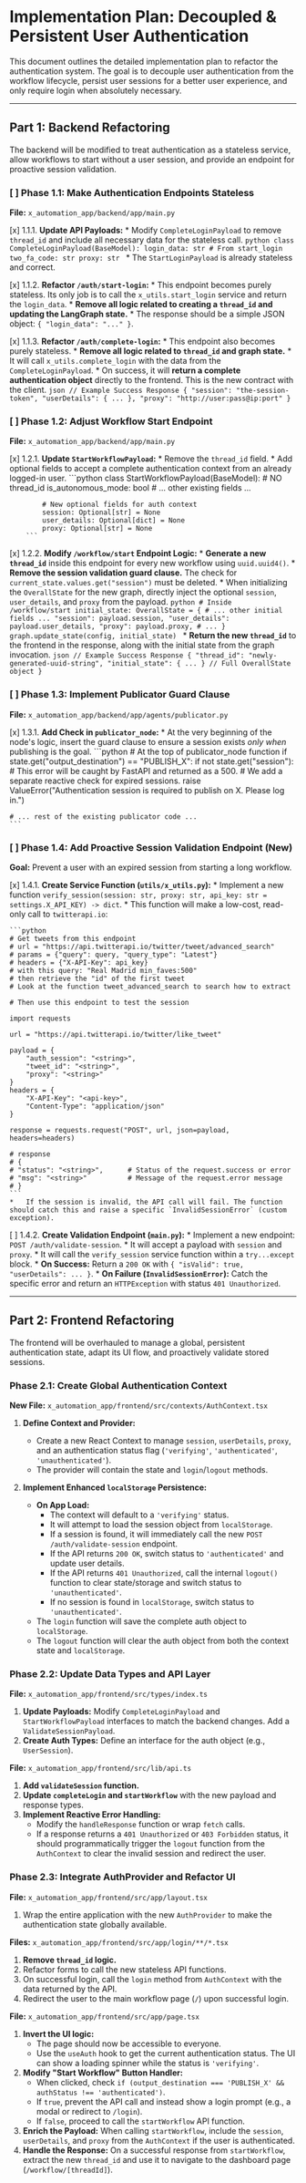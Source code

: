# Implementation Plan: Decoupled & Persistent User Authentication

This document outlines the detailed implementation plan to refactor the authentication system. The goal is to decouple user authentication from the workflow lifecycle, persist user sessions for a better user experience, and only require login when absolutely necessary.

---

## **Part 1: Backend Refactoring**

The backend will be modified to treat authentication as a stateless service, allow workflows to start without a user session, and provide an endpoint for proactive session validation.

### [ ] **Phase 1.1: Make Authentication Endpoints Stateless**

**File:** `x_automation_app/backend/app/main.py`

[x] 1.1.1.  **Update API Payloads:**
    *   Modify `CompleteLoginPayload` to remove `thread_id` and include all necessary data for the stateless call.
        ```python
        class CompleteLoginPayload(BaseModel):
            login_data: str # From start_login
            two_fa_code: str
            proxy: str
        ```
    *   The `StartLoginPayload` is already stateless and correct.

[x] 1.1.2.  **Refactor `/auth/start-login`:**
    *   This endpoint becomes purely stateless. Its only job is to call the `x_utils.start_login` service and return the `login_data`.
    *   **Remove all logic related to creating a `thread_id` and updating the LangGraph state.**
    *   The response should be a simple JSON object: `{ "login_data": "..." }`.

[x] 1.1.3.  **Refactor `/auth/complete-login`:**
    *   This endpoint also becomes purely stateless.
    *   **Remove all logic related to `thread_id` and graph state.**
    *   It will call `x_utils.complete_login` with the data from the `CompleteLoginPayload`.
    *   On success, it will **return a complete authentication object** directly to the frontend. This is the new contract with the client.
        ```json
        // Example Success Response
        {
          "session": "the-session-token",
          "userDetails": { ... },
          "proxy": "http://user:pass@ip:port"
        }
        ```

### [ ] **Phase 1.2: Adjust Workflow Start Endpoint**

**File:** `x_automation_app/backend/app/main.py`

[x] 1.2.1.  **Update `StartWorkflowPayload`:**
    *   Remove the `thread_id` field.
    *   Add optional fields to accept a complete authentication context from an already logged-in user.
        ```python
        class StartWorkflowPayload(BaseModel):
            # NO thread_id
            is_autonomous_mode: bool
            # ... other existing fields ...

            # New optional fields for auth context
            session: Optional[str] = None
            user_details: Optional[dict] = None
            proxy: Optional[str] = None
        ```

[x] 1.2.2.  **Modify `/workflow/start` Endpoint Logic:**
    *   **Generate a new `thread_id`** inside this endpoint for every new workflow using `uuid.uuid4()`.
    *   **Remove the session validation guard clause.** The check for `current_state.values.get("session")` must be deleted.
    *   When initializing the `OverallState` for the new graph, directly inject the optional `session`, `user_details`, and `proxy` from the payload.
        ```python
        # Inside /workflow/start
        initial_state: OverallState = {
            # ... other initial fields ...
            "session": payload.session,
            "user_details": payload.user_details,
            "proxy": payload.proxy,
            # ...
        }
        graph.update_state(config, initial_state)
        ```
    *   **Return the new `thread_id`** to the frontend in the response, along with the initial state from the graph invocation.
        ```json
        // Example Success Response
        {
          "thread_id": "newly-generated-uuid-string",
          "initial_state": { ... } // Full OverallState object
        }
        ```

### [ ] **Phase 1.3: Implement Publicator Guard Clause**

**File:** `x_automation_app/backend/app/agents/publicator.py`

[x] 1.3.1.  **Add Check in `publicator_node`:**
    *   At the very beginning of the node's logic, insert the guard clause to ensure a session exists *only when* publishing is the goal.
    ```python
    # At the top of publicator_node function
    if state.get("output_destination") == "PUBLISH_X":
        if not state.get("session"):
            # This error will be caught by FastAPI and returned as a 500.
            # We add a separate reactive check for expired sessions.
            raise ValueError("Authentication session is required to publish on X. Please log in.")
    
    # ... rest of the existing publicator code ...
    ```

### [ ] **Phase 1.4: Add Proactive Session Validation Endpoint (New)**

**Goal:** Prevent a user with an expired session from starting a long workflow.

[x] 1.4.1.  **Create Service Function (`utils/x_utils.py`):**
    *   Implement a new function `verify_session(session: str, proxy: str, api_key: str = settings.X_API_KEY) -> dict`.
    *   This function will make a low-cost, read-only call to `twitterapi.io`:

    ```python
    # Get tweets from this endpoint
    # url = "https://api.twitterapi.io/twitter/tweet/advanced_search"
    # params = {"query": query, "query_type": "Latest"}
    # headers = {"X-API-Key": api_key}
    # with this query: "Real Madrid min_faves:500"
    # then retrieve the "id" of the first tweet
    # Look at the function tweet_advanced_search to search how to extract

    # Then use this endpoint to test the session

    import requests

    url = "https://api.twitterapi.io/twitter/like_tweet"

    payload = {
        "auth_session": "<string>",
        "tweet_id": "<string>",
        "proxy": "<string>"
    }
    headers = {
        "X-API-Key": "<api-key>",
        "Content-Type": "application/json"
    }

    response = requests.request("POST", url, json=payload, headers=headers)

    # response
    # {
    # "status": "<string>",      # Status of the request.success or error
    # "msg": "<string>"          # Message of the request.error message
    # }
    ```
    *   If the session is invalid, the API call will fail. The function should catch this and raise a specific `InvalidSessionError` (custom exception).

[ ] 1.4.2.  **Create Validation Endpoint (`main.py`):**
    *   Implement a new endpoint: `POST /auth/validate-session`.
    *   It will accept a payload with `session` and `proxy`.
    *   It will call the `verify_session` service function within a `try...except` block.
    *   **On Success:** Return a `200 OK` with `{ "isValid": true, "userDetails": ... }`.
    *   **On Failure (`InvalidSessionError`):** Catch the specific error and return an `HTTPException` with status `401 Unauthorized`.

---

## **Part 2: Frontend Refactoring**

The frontend will be overhauled to manage a global, persistent authentication state, adapt its UI flow, and proactively validate stored sessions.

### **Phase 2.1: Create Global Authentication Context**

**New File:** `x_automation_app/frontend/src/contexts/AuthContext.tsx`

1.  **Define Context and Provider:**
    *   Create a new React Context to manage `session`, `userDetails`, `proxy`, and an authentication status flag (`'verifying'`, `'authenticated'`, `'unauthenticated'`).
    *   The provider will contain the state and `login`/`logout` methods.

2.  **Implement Enhanced `localStorage` Persistence:**
    *   **On App Load:**
        *   The context will default to a `'verifying'` status.
        *   It will attempt to load the session object from `localStorage`.
        *   If a session is found, it will immediately call the new `POST /auth/validate-session` endpoint.
        *   If the API returns `200 OK`, switch status to `'authenticated'` and update user details.
        *   If the API returns `401 Unauthorized`, call the internal `logout()` function to clear state/storage and switch status to `'unauthenticated'`.
        *   If no session is found in `localStorage`, switch status to `'unauthenticated'`.
    *   The `login` function will save the complete auth object to `localStorage`.
    *   The `logout` function will clear the auth object from both the context state and `localStorage`.

### **Phase 2.2: Update Data Types and API Layer**

**File:** `x_automation_app/frontend/src/types/index.ts`
1.  **Update Payloads:** Modify `CompleteLoginPayload` and `StartWorkflowPayload` interfaces to match the backend changes. Add a `ValidateSessionPayload`.
2.  **Create Auth Types:** Define an interface for the auth object (e.g., `UserSession`).

**File:** `x_automation_app/frontend/src/lib/api.ts`
1.  **Add `validateSession` function.**
2.  **Update `completeLogin` and `startWorkflow`** with the new payload and response types.
3.  **Implement Reactive Error Handling:**
    *   Modify the `handleResponse` function or wrap `fetch` calls.
    *   If a response returns a `401 Unauthorized` or `403 Forbidden` status, it should programmatically trigger the `logout` function from the `AuthContext` to clear the invalid session and redirect the user.

### **Phase 2.3: Integrate AuthProvider and Refactor UI**

**File:** `x_automation_app/frontend/src/app/layout.tsx`
1.  Wrap the entire application with the new `AuthProvider` to make the authentication state globally available.

**Files:** `x_automation_app/frontend/src/app/login/**/*.tsx`
1.  **Remove `thread_id` logic.**
2.  Refactor forms to call the new stateless API functions.
3.  On successful login, call the `login` method from `AuthContext` with the data returned by the API.
4.  Redirect the user to the main workflow page (`/`) upon successful login.

**File:** `x_automation_app/frontend/src/app/page.tsx`
1.  **Invert the UI logic:**
    *   The page should now be accessible to everyone.
    *   Use the `useAuth` hook to get the current authentication status. The UI can show a loading spinner while the status is `'verifying'`.
2.  **Modify "Start Workflow" Button Handler:**
    *   When clicked, check `if (output_destination === 'PUBLISH_X' && authStatus !== 'authenticated')`.
    *   If `true`, prevent the API call and instead show a login prompt (e.g., a modal or redirect to `/login`).
    *   If `false`, proceed to call the `startWorkflow` API function.
3.  **Enrich the Payload:** When calling `startWorkflow`, include the `session`, `userDetails`, and `proxy` from the `AuthContext` if the user is authenticated.
4.  **Handle the Response:** On a successful response from `startWorkflow`, extract the new `thread_id` and use it to navigate to the dashboard page (`/workflow/[threadId]`).
